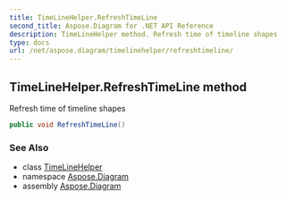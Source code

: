```yaml
---
title: TimeLineHelper.RefreshTimeLine
second_title: Aspose.Diagram for .NET API Reference
description: TimeLineHelper method. Refresh time of timeline shapes
type: docs
url: /net/aspose.diagram/timelinehelper/refreshtimeline/
---
```

## TimeLineHelper.RefreshTimeLine method

Refresh time of timeline shapes

```csharp
public void RefreshTimeLine()
```

### See Also

* class [TimeLineHelper](../)
* namespace [Aspose.Diagram](../../timelinehelper/)
* assembly [Aspose.Diagram](../../../)


